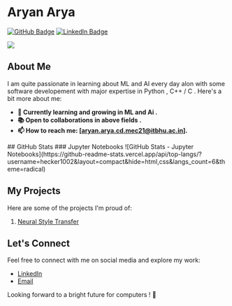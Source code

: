 # Aryan Arya

[![GitHub Badge](https://img.shields.io/badge/GitHub-hecker1002-181717?style=flat&logo=github)](https://github.com/hecker1002)
[![LinkedIn Badge](https://img.shields.io/badge/LinkedIn-AryanArya-0077B5?style=flat&logo=linkedin)](https://www.linkedin.com/in/aryan-arya-661a12237/)
<!-- [![Portfolio Badge](https://img.shields.io/badge/Portfolio-YourWebsite-4285F4?style=flat&logo=google-chrome)](https://www.yourwebsite.com) -->
![](https://komarev.com/ghpvc/?username=hecker1002&color=green)

## About Me

I am quite passionate in learning about ML and AI every day alon with some software developement with major expertise in Python , C++ / C . Here's a bit more about me:
<b>
- 🌱 Currently learning and growing in ML and Ai .
- 📚 Open to collaborations in above fields .
- 📫 How to reach me: [aryan.arya.cd.mec21@itbhu.ac.in].
</b>
## GitHub Stats
### Jupyter Notebooks
![GitHub Stats - Jupyter Notebooks](https://github-readme-stats.vercel.app/api/top-langs/?username=hecker1002&layout=compact&hide=html,css&langs_count=6&theme=radical)

## My Projects

Here are some of the projects I'm proud of:
1. [Neural Style Transfer](https://github.com/hecker1002/CSOC--Neural-Style-Transfer) 


## Let's Connect

Feel free to connect with me on social media and explore my work:

- [LinkedIn](https://www.linkedin.com/in/aryan-arya-661a12237/)
- [Email](mailto:aryan.arya.cd.mec21@itbhu.ac.in)

Looking forward to a bright future for computers ! 👋
